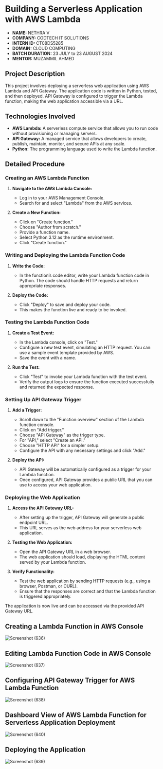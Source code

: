 # Building a Serverless Application with AWS Lambda

 - **NAME:** NETHRA V
 - **COMPANY:** CODTECH IT SOLUTIONS
 - **INTERN ID:** CT08DS5285  
 - **DOMAIN:** CLOUD COMPUTING 
 - **BATCH DURATION:** 23 JULY to 23 AUGUST 2024  
 - **MENTOR:** MUZAMMIL AHMED

## Project Description

This project involves deploying a serverless web application using AWS Lambda and API Gateway. The application code is written in Python, tested, and then deployed. API Gateway is configured to trigger the Lambda function, making the web application accessible via a URL.

## Technologies Involved

- **AWS Lambda:** A serverless compute service that allows you to run code without provisioning or managing servers.
- **API Gateway:** A managed service that allows developers to create, publish, maintain, monitor, and secure APIs at any scale.
- **Python:** The programming language used to write the Lambda function.

## Detailed Procedure

### **Creating an AWS Lambda Function**

1. **Navigate to the AWS Lambda Console:**
   - Log in to your AWS Management Console.
   - Search for and select "Lambda" from the AWS services.

2. **Create a New Function:**
   - Click on "Create function."
   - Choose "Author from scratch."
   - Provide a function name.
   - Select Python 3.12 as the runtime environment.
   - Click "Create function."

### **Writing and Deploying the Lambda Function Code**

1. **Write the Code:**
   - In the function’s code editor, write your Lambda function code in Python. The code should handle HTTP requests and return appropriate responses.
 
2. **Deploy the Code:**
   - Click "Deploy" to save and deploy your code.
   - This makes the function live and ready to be invoked.

### **Testing the Lambda Function Code**

1. **Create a Test Event:**
   - In the Lambda console, click on "Test."
   - Configure a new test event, simulating an HTTP request. You can use a sample event template provided by AWS.
   - Save the event with a name.

2. **Run the Test:**
   - Click "Test" to invoke your Lambda function with the test event.
   - Verify the output logs to ensure the function executed successfully and returned the expected response.

### **Setting Up API Gateway Trigger**

1. **Add a Trigger:**
   - Scroll down to the "Function overview" section of the Lambda function console.
   - Click on "Add trigger."
   - Choose "API Gateway" as the trigger type.
   - For "API," select "Create an API."
   - Choose "HTTP API" for a simpler setup.
   - Configure the API with any necessary settings and click "Add."

2. **Deploy the API:**
   - API Gateway will be automatically configured as a trigger for your Lambda function.
   - Once configured, API Gateway provides a public URL that you can use to access your web application.

### **Deploying the Web Application**

1. **Access the API Gateway URL:**

   - After setting up the trigger, API Gateway will generate a public endpoint URL.
   - This URL serves as the web address for your serverless web application.

2. **Testing the Web Application:**

   - Open the API Gateway URL in a web browser.
   - The web application should load, displaying the HTML content served by your Lambda function.

3. **Verify Functionality:**

   - Test the web application by sending HTTP requests (e.g., using a browser, Postman, or CURL).
   - Ensure that the responses are correct and that the Lambda function is triggered appropriately.

 The application is now live and can be accessed via the provided API Gateway URL.

## Creating a Lambda Function in AWS Console

![Screenshot (636)](https://github.com/user-attachments/assets/eaa845a3-462d-4409-a53e-b09b372f3533) 

## Editing Lambda Function Code in AWS Console

 ![Screenshot (637)](https://github.com/user-attachments/assets/ab5941c2-8d97-4423-a037-10a328c98f59)

## Configuring API Gateway Trigger for AWS Lambda Function

 ![Screenshot (638)](https://github.com/user-attachments/assets/32d903f6-4419-4027-ab89-9b12ba1f6f5f)

## Dashboard View of AWS Lambda Function for Serverless Application Deployment

 ![Screenshot (640)](https://github.com/user-attachments/assets/c89e9b10-3d8e-4321-942b-0f8b7198a9a0)

## Deploying the Application 

![Screenshot (639)](https://github.com/user-attachments/assets/118c0272-666d-4b7b-b6fe-0ffebd1a20b5)



  



 




 
